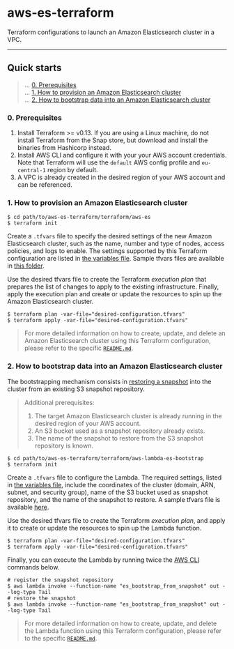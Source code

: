 # aws-es-terraform

Terraform configurations to launch an Amazon Elasticsearch cluster in a VPC.

---
## Quick starts
> ... [0. Prerequisites](#0-prerequisites) \
> ... [1. How to provision an Amazon Elasticsearch cluster](#1-how-to-provision-an-amazon-elasticsearch-cluster) \
> ... [2. How to bootstrap data into an Amazon Elasticsearch cluster](#2-how-to-bootstrap-data-into-an-amazon-elasticsearch-cluster)

### 0. Prerequisites
1. Install Terraform >= v0.13. If you are using a Linux machine, do not install Terraform from the Snap store, but download and install the binaries from Hashicorp instead.
2. Install AWS CLI and configure it with your your AWS account credentials. Note that Terraform will use the `default` AWS config profile and `eu-central-1` region by default.
3. A VPC is already created in the desired region of your AWS account and can be referenced.

### 1. How to provision an Amazon Elasticsearch cluster
```
$ cd path/to/aws-es-terraform/terraform/aws-es
$ terraform init
```

Create a `.tfvars` file to specify the desired settings of the new Amazon Elasticsearch cluster, such as the name, number and type of nodes, access policies, and logs to enable. The settings supported by this Terraform configuration are listed in [the variables file](./terraform/aws-es/variables.tf). Sample tfvars files are available in [this folder](./terraform/aws-es/clusters).

Use the desired tfvars file to create the Terraform *execution plan* that prepares the list of changes to apply to the existing infrastructure. Finally, apply the execution plan and create or update the resources to spin up the Amazon Elasticsearch cluster.

```
$ terraform plan -var-file="desired-configuration.tfvars"
$ terraform apply -var-file="desired-configuration.tfvars"
```

> For more detailed information on how to create, update, and delete an Amazon Elasticsearch cluster using this Terraform configuration, please refer to the specific [`README.md`](./terraform/aws-es/README.md).

### 2. How to bootstrap data into an Amazon Elasticsearch cluster
The bootstrapping mechanism consists in [restoring a snapshot](https://opendistro.github.io/for-elasticsearch-docs/docs/elasticsearch/snapshot-restore/) into the cluster from an existing S3 snapshot repository.

> Additional prerequisites:
> 1. The target Amazon Elasticsearch cluster is already running in the desired region of your AWS account.
> 2. An S3 bucket used as a snapshot repository already exists.
> 3. The name of the snapshot to restore from the S3 snapshot repository is known.

```
$ cd path/to/aws-es-terraform/terraform/aws-lambda-es-bootstrap
$ terraform init
```

Create a `.tfvars` file to configure the Lambda. The required settings, listed in [the variables file](./terraform/aws-lambda-es-bootstrap/variables.tf), include the coordinates of the cluster (domain, ARN, subnet, and security group), name of the S3 bucket used as snapshot repository, and the name of the snapshot to restore. A sample tfvars file is available [here](./terraform/aws-lambda-es-bootstrap/setup.tfvars).

Use the desired tfvars file to create the Terraform *execution plan*, and apply it to create or update the resources to spin up the Lambda function.

```
$ terraform plan -var-file="desired-configuration.tfvars"
$ terraform apply -var-file="desired-configuration.tfvars"
```

Finally, you can execute the Lambda by running twice the [AWS CLI](https://aws.amazon.com/cli/) commands below.

```
# register the snapshot repository
$ aws lambda invoke --function-name "es_bootstrap_from_snapshot" out --log-type Tail
# restore the snapshot
$ aws lambda invoke --function-name "es_bootstrap_from_snapshot" out --log-type Tail
```

> For more detailed information on how to create, update, and delete the Lambda function using this Terraform configuration, please refer to the specific [`README.md`](./terraform/aws-lambda-es-bootstrap/README.md).